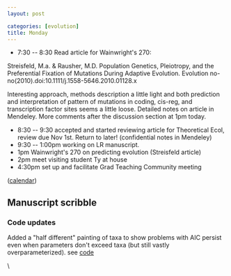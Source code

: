 ```yaml
---
layout: post

categories: [evolution]
title: Monday
---
```







 








-   7:30 -- 8:30 Read ﻿article for Wainwright's 270:

Streisfeld, M.a. & Rausher, M.D. Population Genetics, Pleiotropy, and
the Preferential Fixation of Mutations During Adaptive Evolution.
Evolution no-no(2010).doi:10.1111/j.1558-5646.2010.01128.x

Interesting approach, methods description a little light and both
prediction and interpretation of pattern of mutations in coding,
cis-reg, and transcription factor sites seems a little loose. Detailed
notes on article in Mendeley. More comments after the discussion section
at 1pm today.

-   8:30 -- 9:30 accepted and started reviewing article for Theoretical
    Ecol, review due Nov 1st. Return to later! (confidential notes in
    Mendeley)
-   9:30 -- 1:00pm working on LR manuscript.
-   1pm Wainwright's 270 on predicting evolution (Streisfeld article)
-   2pm meet visiting student Ty at house
-   4:30pm set up and facilitate Grad Teaching Community meeting

([calendar](http://www.carlboettiger.info/calendar "http://www.carlboettiger.info/calendar"))

Manuscript scribble
-------------------

### Code updates

Added a "half different" painting of taxa to show problems with AIC
persist even when parameters don't exceed taxa (but still vastly
overparameterized). see
[code](http://github.com/cboettig/Comparative-Phylogenetics/commit/5e3eb6115e1d2e30f12a52713aba76b10ba470f0#diff-1 "http://github.com/cboettig/Comparative-Phylogenetics/commit/5e3eb6115e1d2e30f12a52713aba76b10ba470f0#diff-1")

\

